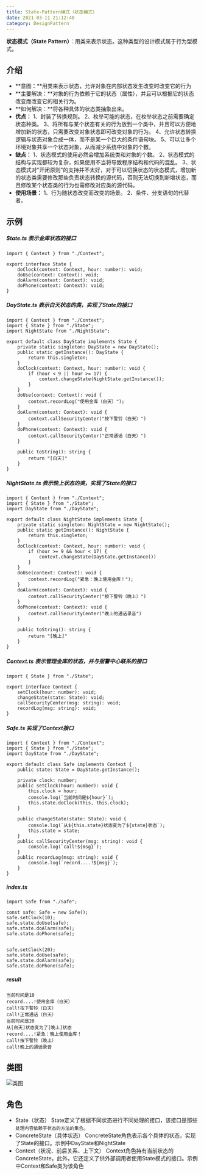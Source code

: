 ```yaml
---
title: State-Pattern模式（状态模式）
date: 2021-03-11 21:12:40
category: DesignPattern
---
```

**状态模式（State Pattern）**：用类来表示状态。这种类型的设计模式属于行为型模式。
## 介绍
- **意图：**用类来表示状态，允许对象在内部状态发生改变时改变它的行为
- **主要解决：**对象的行为依赖于它的状态（属性），并且可以根据它的状态改变而改变它的相关行为。
- **如何解决：**将各种具体的状态类抽象出来。
- **优点：**
 1、封装了转换规则。
 2、枚举可能的状态，在枚举状态之前需要确定状态种类。 
 3、将所有与某个状态有关的行为放到一个类中，并且可以方便地增加新的状态，只需要改变对象状态即可改变对象的行为。 
4、允许状态转换逻辑与状态对象合成一体，而不是某一个巨大的条件语句块。 
5、可以让多个环境对象共享一个状态对象，从而减少系统中对象的个数。
- **缺点：**
 1、状态模式的使用必然会增加系统类和对象的个数。 
2、状态模式的结构与实现都较为复杂，如果使用不当将导致程序结构和代码的混乱。 
3、状态模式对"开闭原则"的支持并不太好，对于可以切换状态的状态模式，增加新的状态类需要修改那些负责状态转换的源代码，否则无法切换到新增状态，而且修改某个状态类的行为也需修改对应类的源代码。
- **使用场景：**
1、行为随状态改变而改变的场景。
 2、条件、分支语句的代替者。
## 示例
##### State.ts 表示金库状态的接口
```
import { Context } from "./Context";

export interface State {
    doClock(context: Context, hour: number): void;
    doUse(context: Context): void;
    doAlarm(context: Context): void;
    doPhone(context: Context): void;
}
```
##### DayState.ts 表示白天状态的类，实现了State的接口
```
import { Context } from "./Context";
import { State } from "./State";
import NightState from "./NightState";

export default class DayState implements State {
    private static singleton: DayState = new DayState();
    public static getInstance(): DayState {
        return this.singleton;
    }
    doClock(context: Context, hour: number): void {
        if (hour < 9 || hour >= 17) {
            context.changeState(NightState.getInstance());
        }
    }
    doUse(context: Context): void {
        context.recordLog("使用金库（白天）");
    }
    doAlarm(context: Context): void {
        context.callSecurityCenter("按下警铃（白天）")
    }
    doPhone(context: Context): void {
        context.callSecurityCenter("正常通话（白天）")
    }

    public toString(): string {
        return "[白天]"
    }
}
```
##### NightState.ts 表示晚上状态的类，实现了State的接口
```
import { Context } from "./Context";
import { State } from "./State";
import DayState from "./DayState";

export default class NightState implements State {
    private static singleton: NightState = new NightState();
    public static getInstance(): NightState {
        return this.singleton;
    }
    doClock(context: Context, hour: number): void {
        if (hour >= 9 && hour < 17) {
            context.changeState(DayState.getInstance())
        }
    }
    doUse(context: Context): void {
        context.recordLog("紧急：晚上使用金库！");
    }
    doAlarm(context: Context): void {
        context.callSecurityCenter("按下警铃（晚上）")
    }
    doPhone(context: Context): void {
        context.callSecurityCenter("晚上的通话录音")
    }

    public toString(): string {
        return "[晚上]"
    }
}
```
##### Context.ts 表示管理金库的状态，并与报警中心联系的接口
```
import { State } from "./State";

export interface Context {
    setClock(hour: number): void;
    changeState(state: State): void;
    callSecurityCenter(msg: string): void;
    recordLog(msg: string): void;
}
```
##### Safe.ts 实现了Context接口
```
import { Context } from "./Context";
import { State } from "./State";
import DayState from "./DayState";

export default class Safe implements Context {
    public state: State = DayState.getInstance();

    private clock: number;
    public setClock(hour: number): void {
        this.clock = hour;
        console.log(`当前时间是${hour}`);
        this.state.doClock(this, this.clock);
    }

    public changeState(state: State): void {
        console.log(`从${this.state}状态变为了${state}状态`);
        this.state = state;
    }
    public callSecurityCenter(msg: string): void {
        console.log(`call!${msg}`);
    }
    public recordLog(msg: string): void {
        console.log(`record....!${msg}`);
    }
}
```
##### index.ts
```
import Safe from "./Safe";

const safe: Safe = new Safe();
safe.setClock(10);
safe.state.doUse(safe);
safe.state.doAlarm(safe);
safe.state.doPhone(safe);


safe.setClock(20);
safe.state.doUse(safe);
safe.state.doAlarm(safe);
safe.state.doPhone(safe);
```
##### result
```
当前时间是10
record....!使用金库（白天）
call!按下警铃（白天）
call!正常通话（白天）
当前时间是20
从[白天]状态变为了[晚上]状态
record....!紧急：晚上使用金库！
call!按下警铃（晚上）
call!晚上的通话录音
```
## 类图
![类图](https://upload-images.jianshu.io/upload_images/10024246-43d4a68e88cdf387.png?imageMogr2/auto-orient/strip%7CimageView2/2/w/1240)
## 角色
- State（状态）
State定义了根据不同状态进行不同处理的接口，该接口是那些`处理内容依赖于状态的方法的集合`。
- ConcreteState（具体状态）
ConcreteState角色表示各个具体的状态，实现了State的接口。示例中DayState和NightState
- Context（状况、前后关系、上下文）
Context角色持有当前状态的ConcreteState，此外，它还定义了供外部调用者使用State模式的接口。示例中Context和Safe类为该角色
